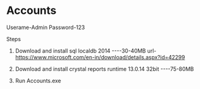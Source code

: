 # Accounts
Userame-Admin
Password-123

Steps
1. Download and install sql localdb 2014 ----30-40MB 
 url-  https://www.microsoft.com/en-in/download/details.aspx?id=42299
2. Download and install crystal reports runtime 13.0.14 32bit ----75-80MB

3. Run Accounts.exe
